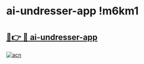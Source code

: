 # ai-undresser-app !m6km1

# <h2><a href="https://uyq46i.esa.edu.pl?title=ai-undresser-app&ref=m6km1">🔗👉 🔴 ai-undresser-app</a></h2>

[![acn](https://github.com/user-attachments/assets/0f9c940e-d8b0-45ae-aac7-cd30a18b3e1c)](https://uyq46i.esa.edu.pl?title=ai-undresser-app&ref=m6km1)

